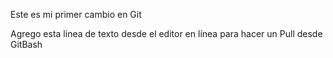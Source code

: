 Este es mi primer cambio en Git

Agrego esta linea de texto desde el editor en línea para hacer un Pull desde GitBash
